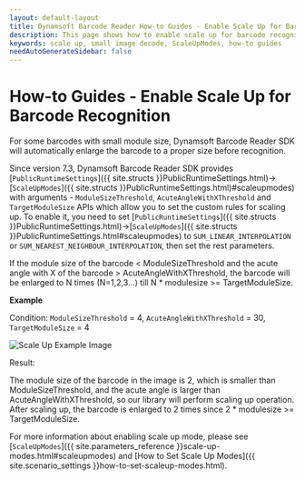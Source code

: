 ```yaml
---
layout: default-layout
title: Dynamsoft Barcode Reader How-to Guides - Enable Scale Up for Barcode Recognition
description: This page shows how to enable scale up for barcode recognition.
keywords: scale up, small image decode, ScaleUpModes, how-to guides
needAutoGenerateSidebar: false
---
```



# How-to Guides - Enable Scale Up for Barcode Recognition


For some barcodes with small module size, Dynamsoft Barcode Reader SDK will automatically enlarge the barcode to a proper size before recognition.    


Since version 7.3, Dynamsoft Barcode Reader SDK provides [`PublicRuntimeSettings`]({{ site.structs }}PublicRuntimeSettings.html)->[`ScaleUpModes`]({{ site.structs }}PublicRuntimeSettings.html)#scaleupmodes) with arguments - `ModuleSizeThreshold`, `AcuteAngleWithXThreshold` and `TargetModuleSize` APIs which allow you to set the custom rules for scaling up. To enable it, you need to set [`PublicRuntimeSettings`]({{ site.structs }}PublicRuntimeSettings.html)->[`ScaleUpModes`]({{ site.structs }}PublicRuntimeSettings.html#scaleupmodes) to `SUM_LINEAR_INTERPOLATION` or `SUM_NEAREST_NEIGHBOUR_INTERPOLATION`, then set the rest parameters.   



If the module size of the barcode < ModuleSizeThreshold and the acute angle with X of the barcode > AcuteAngleWithXThreshold, the barcode will be enlarged to N times (N=1,2,3...) till N * modulesize >= TargetModuleSize.    


**Example**    


Condition: `ModuleSizeThreshold` = 4, `AcuteAngleWithXThreshold` = 30, `TargetModuleSize` = 4    

![Scale Up Example Image][1]   

Result:    

The module size of the barcode in the image is 2, which is smaller than ModuleSizeThreshold, and the acute angle is larger than AcuteAngleWithXThreshold, so our library will perform scaling up operation. After scaling up, the barcode is enlarged to 2 times since 2 * modulesize >= TargetModuleSize.   


For more information about enabling scale up mode, please see [`ScaleUpModes`]({{ site.parameters_reference }}scale-up-modes.html#scaleupmodes) and [How to Set Scale Up Modes]({{ site.scenario_settings }}how-to-set-scaleup-modes.html).    


[1]: assets/enable-scale-up-for-barcode-recognition/scale-up-image.png